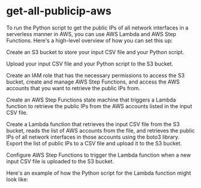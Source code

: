 # get-all-publicip-aws
To run the Python script to get the public IPs of all network interfaces in a serverless manner in AWS, you can use AWS Lambda and AWS Step Functions. Here's a high-level overview of how you can set this up:

Create an S3 bucket to store your input CSV file and your Python script.

Upload your input CSV file and your Python script to the S3 bucket.

Create an IAM role that has the necessary permissions to access the S3 bucket, create and manage AWS Step Functions, and access the AWS accounts that you want to retrieve the public IPs from.

Create an AWS Step Functions state machine that triggers a Lambda function to retrieve the public IPs from the AWS accounts listed in the input CSV file.

Create a Lambda function that retrieves the input CSV file from the S3 bucket, reads the list of AWS accounts from the file, and retrieves the public IPs of all network interfaces in those accounts using the boto3 library.
Export the list of public IPs to a CSV file and upload it to the S3 bucket.

Configure AWS Step Functions to trigger the Lambda function when a new input CSV file is uploaded to the S3 bucket.

Here's an example of how the Python script for the Lambda function might look like:
